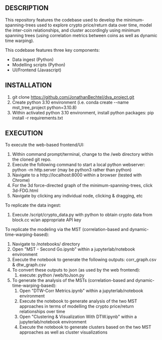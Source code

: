 ## DESCRIPTION

This repository features the codebase used to develop the minimum-spanning-trees used to explore crypto price/return data over time, model the inter-coin relationships, and cluster accordingly using minimum spanning trees (using correlation metrics between coins as well as dynamic time warping).

This codebase features three key components:
* Data ingest (Python)
* Modelling scripts (Python)
* UI/Frontend (Javascript)

## INSTALLATION 

1. git clone https://github.com/JonathanBechtel/dva_project.git
2. Create python 3.10 environment (i.e. conda create --name mst_tree_project python=3.10.8)
3. Within activated python 3.10 environment, install python packages: pip install -r requirements.txt

## EXECUTION

To execute the web-based frontend/UI:

1. Within command prompt/terminal, change to the /web directory within the cloned git repo. 
2. Execute the following command to start a local python webserver: python -m http.server (may be python3 rather than python)
3. Navigate to a http://localhost:8000 within a browser (tested with Chrome)
4. For the 3d force-directed graph of the minimum-spanning-trees, click 3d-FDG.html
5. Navigate by clicking any individual node, clicking & dragging, etc

To replicate the data ingest:
1. Execute /script/crypto_data.py with python to obtain crypto data from block.cc w/an appropriate API key

To replicate the modeling via the MST (correlation-based and dynamic-time-warping-based):
1. Navigate to /notebooks/ directory
2. Open "MST - Second Go.ipynb" within a jupyterlab/notebook environment
3. Execute the notebook to generate the following outputs: corr_graph.csv & dtw_graph.csv
4. To convert these outputs to json (as used by the web frontend):
    1. execute: python /web/toJson.py
6. To generate the analysis of the MSTs (correlation-based and dynamic-time-warping-based):
    1. Open "DTW-Corr Metrics.ipynb" within a jupyterlab/notebook environment
    2. Execute the notebook to generate analysis of the two MST approaches in terms of modelling the crypto price/return relationships over time
    3. Open "Clustering & Visualization With DTW.ipynb" within a jupyterlab/notebook environment
    4. Execute the notebook to generate clusters based on the two MST approaches as well as cluster visualizations


